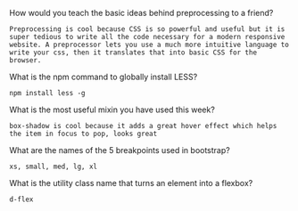 How would you teach the basic ideas behind preprocessing to a friend?
    
    Preprocessing is cool because CSS is so powerful and useful but it is super tedious to write all the code necessary for a modern responsive website. A preprocessor lets you use a much more intuitive language to write your css, then it translates that into basic CSS for the browser.

 
What is the npm command to globally install LESS?

    npm install less -g


What is the most useful mixin you have used this week?

    box-shadow is cool because it adds a great hover effect which helps the item in focus to pop, looks great

What are the names of the 5 breakpoints used in bootstrap?

    xs, small, med, lg, xl 

What is the utility class name that turns an element into a flexbox?

    d-flex

